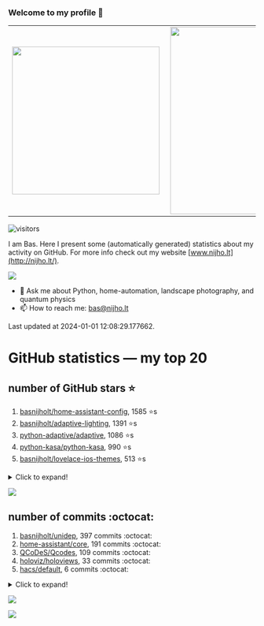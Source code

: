 ### Welcome to my profile 👋

<center>
  <table>
    <tr>
        <td><img width="300px" align="left" src="https://github-readme-stats.vercel.app/api/top-langs/?username=basnijholt&hide=TeX,Jupyter%20Notebook&layout=compact&theme=radical" /></td>
        <td><img align='right' src="https://github-readme-stats.vercel.app/api?username=basnijholt&show_icons=true&theme=radical" width="380"></td>
    </tr>
  </table>
</center>

![visitors](https://visitor-badge.glitch.me/badge?page_id=basnijholt.visitor-badge)

I am Bas. Here I present some (automatically generated) statistics about my activity on GitHub. For more info check out my website [www.nijho.lt](http://nijho.lt/).

![](https://www.nijho.lt/authors/admin/avatar_hu9e60e4b9bc120dfb6a666009f2878da6_182107_250x250_fill_q90_lanczos_center.jpg)

- 💬 Ask me about Python, home-automation, landscape photography, and quantum physics
- 📫 How to reach me: bas@nijho.lt

Last updated at 2024-01-01 12:08:29.177662.

# GitHub statistics — my top 20

## number of GitHub stars ⭐️

1. [basnijholt/home-assistant-config](https://github.com/basnijholt/home-assistant-config/), 1585 ⭐️s
2. [basnijholt/adaptive-lighting](https://github.com/basnijholt/adaptive-lighting/), 1391 ⭐️s
3. [python-adaptive/adaptive](https://github.com/python-adaptive/adaptive/), 1086 ⭐️s
4. [python-kasa/python-kasa](https://github.com/python-kasa/python-kasa/), 990 ⭐️s
5. [basnijholt/lovelace-ios-themes](https://github.com/basnijholt/lovelace-ios-themes/), 513 ⭐️s
<details><summary>Click to expand!</summary>

6. [basnijholt/lovelace-ios-dark-mode-theme](https://github.com/basnijholt/lovelace-ios-dark-mode-theme/), 430 ⭐️s
7. [basnijholt/miflora](https://github.com/basnijholt/miflora/), 361 ⭐️s
8. [basnijholt/rsync-time-machine.py](https://github.com/basnijholt/rsync-time-machine.py/), 353 ⭐️s
9. [topocm/topocm_content](https://github.com/topocm/topocm_content/), 257 ⭐️s
10. [basnijholt/home-assistant-streamdeck-yaml](https://github.com/basnijholt/home-assistant-streamdeck-yaml/), 155 ⭐️s
11. [basnijholt/unidep](https://github.com/basnijholt/unidep/), 99 ⭐️s
12. [basnijholt/home-assistant-macbook-touch-bar](https://github.com/basnijholt/home-assistant-macbook-touch-bar/), 94 ⭐️s
13. [kwant-project/kwant](https://github.com/kwant-project/kwant/), 80 ⭐️s
14. [basnijholt/markdown-code-runner](https://github.com/basnijholt/markdown-code-runner/), 76 ⭐️s
15. [basnijholt/home-assistant-streamdeck-yaml-addon](https://github.com/basnijholt/home-assistant-streamdeck-yaml-addon/), 54 ⭐️s
16. [basnijholt/aiokef](https://github.com/basnijholt/aiokef/), 34 ⭐️s
17. [basnijholt/thesis-cover](https://github.com/basnijholt/thesis-cover/), 29 ⭐️s
18. [basnijholt/adaptive-scheduler](https://github.com/basnijholt/adaptive-scheduler/), 23 ⭐️s
19. [basnijholt/instacron](https://github.com/basnijholt/instacron/), 20 ⭐️s
20. [kwant-project/kwant-tutorial-2016](https://github.com/kwant-project/kwant-tutorial-2016/), 18 ⭐️s

</details>

![](https://github.com/basnijholt/basnijholt/raw/main/stars_over_time.png)

## number of commits :octocat:

1. [basnijholt/unidep](https://github.com/basnijholt/unidep/), 397 commits :octocat:
2. [home-assistant/core](https://github.com/home-assistant/core/), 191 commits :octocat:
3. [QCoDeS/Qcodes](https://github.com/QCoDeS/Qcodes/), 109 commits :octocat:
4. [holoviz/holoviews](https://github.com/holoviz/holoviews/), 33 commits :octocat:
5. [hacs/default](https://github.com/hacs/default/), 6 commits :octocat:
<details><summary>Click to expand!</summary>

6. [gdsfactory/gdsfactory](https://github.com/gdsfactory/gdsfactory/), 4 commits :octocat:
7. [pypa/hatch](https://github.com/pypa/hatch/), 1 commits :octocat:
8. [madsbk/lrcloud](https://github.com/madsbk/lrcloud/), 0 commits :octocat:
9. [itstorque/jekyll-shell-theme](https://github.com/itstorque/jekyll-shell-theme/), 0 commits :octocat:
10. [conda-forge/sympy-feedstock](https://github.com/conda-forge/sympy-feedstock/), 0 commits :octocat:
11. [basnijholt/cluster-logger](https://github.com/basnijholt/cluster-logger/), 0 commits :octocat:
12. [mikeshultz/ledger-eth-lib](https://github.com/mikeshultz/ledger-eth-lib/), 0 commits :octocat:
13. [zigpy/zigpy](https://github.com/zigpy/zigpy/), 0 commits :octocat:
14. [dotnet/docs](https://github.com/dotnet/docs/), 0 commits :octocat:
15. [mpi4py/mpi4py](https://github.com/mpi4py/mpi4py/), 0 commits :octocat:
16. [cornellius-gp/gpytorch](https://github.com/cornellius-gp/gpytorch/), 0 commits :octocat:
17. [basnijholt/versioningit_fail](https://github.com/basnijholt/versioningit_fail/), 0 commits :octocat:
18. [basnijholt/Markov-chain-Monte-Carlo-polymer-growth](https://github.com/basnijholt/Markov-chain-Monte-Carlo-polymer-growth/), 0 commits :octocat:
19. [conda-forge/pelican-feedstock](https://github.com/conda-forge/pelican-feedstock/), 0 commits :octocat:
20. [conda/conda](https://github.com/conda/conda/), 0 commits :octocat:

</details>

![](https://github.com/basnijholt/basnijholt/raw/main/commits_per_hour.png)

![](https://github.com/basnijholt/basnijholt/raw/main/commits_per_weekday.png)

